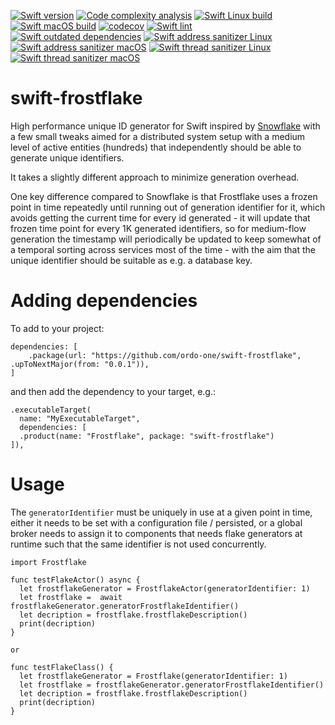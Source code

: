 [![Swift version](https://img.shields.io/badge/Swift-5.6-orange?style=flat-square)](https://img.shields.io/badge/Swift-5.6-orange?style=flat-square) [![Code complexity analysis](https://github.com/ordo-one/swift-frostflake/actions/workflows/scc-code-complexity.yml/badge.svg)](https://github.com/ordo-one/swift-frostflake/actions/workflows/scc-code-complexity.yml) [![Swift Linux build](https://github.com/ordo-one/swift-frostflake/actions/workflows/swift-linux-build.yml/badge.svg)](https://github.com/ordo-one/swift-frostflake/actions/workflows/swift-linux-build.yml) [![Swift macOS build](https://github.com/ordo-one/swift-frostflake/actions/workflows/swift-macos-build.yml/badge.svg)](https://github.com/ordo-one/swift-frostflake/actions/workflows/swift-macos-build.yml) [![codecov](https://codecov.io/gh/ordo-one/swift-frostflake/branch/main/graph/badge.svg?token=ZHJ2bqnmhG)](https://codecov.io/gh/ordo-one/swift-frostflake)
[![Swift lint](https://github.com/ordo-one/swift-frostflake/actions/workflows/swift-lint.yml/badge.svg)](https://github.com/ordo-one/swift-frostflake/actions/workflows/swift-lint.yml) [![Swift outdated dependencies](https://github.com/ordo-one/swift-frostflake/actions/workflows/swift-outdated-dependencies.yml/badge.svg)](https://github.com/ordo-one/swift-frostflake/actions/workflows/swift-outdated-dependencies.yml)
[![Swift address sanitizer Linux](https://github.com/ordo-one/swift-frostflake/actions/workflows/swift-address-sanitizer-linux.yml/badge.svg)](https://github.com/ordo-one/swift-frostflake/actions/workflows/swift-address-sanitizer-linux.yml) [![Swift address sanitizer macOS](https://github.com/ordo-one/swift-frostflake/actions/workflows/swift-address-sanitizer-macos.yml/badge.svg)](https://github.com/ordo-one/swift-frostflake/actions/workflows/swift-address-sanitizer-macos.yml) [![Swift thread sanitizer Linux](https://github.com/ordo-one/swift-frostflake/actions/workflows/swift-thread-sanitizer-linux.yml/badge.svg)](https://github.com/ordo-one/swift-frostflake/actions/workflows/swift-thread-sanitizer-linux.yml) [![Swift thread sanitizer macOS](https://github.com/ordo-one/swift-frostflake/actions/workflows/swift-thread-sanitizer-macos.yml/badge.svg)](https://github.com/ordo-one/swift-frostflake/actions/workflows/swift-thread-sanitizer-macos.yml)

# swift-frostflake

High performance unique ID generator for Swift inspired by [Snowflake](https://blog.twitter.com/engineering/en_us/a/2010/announcing-snowflake)
with a few small tweaks aimed for a distributed system setup with a medium level of active entities (hundreds) that independently
should be able to generate unique identifiers.

It takes a slightly different approach to minimize generation overhead.

One key difference compared to Snowflake is that Frostflake uses a frozen point in time repeatedly
until running out of generation identifier for it, which avoids getting the current time for every 
id generated - it will update that frozen time point for every 1K generated identifiers, so for 
medium-flow generation the timestamp will periodically be updated to keep somewhat of a temporal
sorting across services most of the time - with the aim that the unique identifier should be 
suitable as e.g. a database key.

# Adding dependencies
To add to your project:
```
dependencies: [
    .package(url: "https://github.com/ordo-one/swift-frostflake", .upToNextMajor(from: "0.0.1")),
]
```

and then add the dependency to your target, e.g.:

```
.executableTarget(
  name: "MyExecutableTarget",
  dependencies: [
  .product(name: "Frostflake", package: "swift-frostflake")
]),
```
# Usage

The `generatorIdentifier` must be uniquely in use at a given point in time, either it needs to be
set with a configuration file / persisted, or a global broker needs to assign it to components 
that needs flake generators at runtime such that the same identifier is not used concurrently.

```
import Frostflake

func testFlakeActor() async {
  let frostflakeGenerator = FrostflakeActor(generatorIdentifier: 1)
  let frostflake =  await frostflakeGenerator.generatorFrostflakeIdentifier()
  let decription = frostflake.frostflakeDescription()
  print(decription)
}

or

func testFlakeClass() {
  let frostflakeGenerator = Frostflake(generatorIdentifier: 1)
  let frostflake = frostflakeGenerator.generatorFrostflakeIdentifier()
  let decription = frostflake.frostflakeDescription()
  print(decription)
}

```

